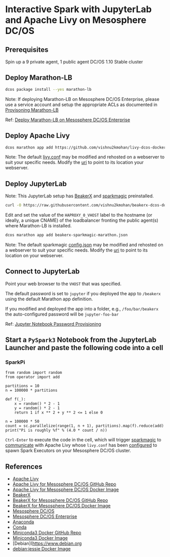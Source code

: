 # Interactive Spark with JupyterLab and Apache Livy on Mesosphere DC/OS

## Prerequisites

Spin up a 9 private agent, 1 public agent DC/OS 1.10 Stable cluster

## Deploy Marathon-LB

```bash
dcos package install --yes marathon-lb
```

Note: If deploying Marathon-LB on Mesosphere DC/OS Enterprise, please use a service account and setup the appropriate ACLs as documented in [Provisoning Marathon-LB](https://docs.mesosphere.com/latest/networking/marathon-lb/mlb-auth)

Ref: [Deploy Marathon-LB on Mesosphere DC/OS Enterprise](https://github.com/vishnu2kmohan/dcos-toolbox/blob/master/marathon-lb/from-scratch-strict.sh)

## Deploy Apache Livy

```bash
dcos marathon app add https://github.com/vishnu2kmohan/livy-dcos-docker/raw/master/livy-marathon.json
```

Note: The default [livy.conf](https://s3.amazonaws.com/vishnu-mohan/livy/livy-mesos-client.conf) may be modified and rehosted on a webserver to suit your specific needs. Modify the [uri](https://github.com/vishnu2kmohan/livy-dcos-docker/blob/master/livy-marathon.json#L21) to point to its location your webserver.

## Deploy JupyterLab

Note: This JupyterLab setup has [BeakerX](http://beakerx.com) and [sparkmagic](https://github.com/jupyter-incubator/sparkmagic) preinstalled.

```bash
curl -O https://raw.githubusercontent.com/vishnu2kmohan/beakerx-dcos-docker/master/beakerx-sparkmagic-marathon.json
```

Edit and set the value of the `HAPROXY_0_VHOST` label to the hostname (or ideally, a unique CNAME) of the loadbalancer fronting the public agent(s) where Marathon-LB is installed. 

```bash
dcos marathon app add beakerx-sparkmagic-marathon.json
```

Note: The default sparkmagic [config.json](https://s3.amazonaws.com/vishnu-mohan/sparkmagic/sparkmagic-dcos-config.json) may be modified and rehosted on a webserver to suit your specific needs. Modify the [uri](https://github.com/vishnu2kmohan/beakerx-dcos-docker/blob/master/beakerx-sparkmagic-marathon.json#L16) to point to its location on your webserver.

## Connect to JupyterLab

Point your web browser to the `VHOST` that was specified.

The default password is set to `jupyter` if you deployed the app to `/beakerx` using the default Marathon app definition.

If you modified and deployed the app into a folder, e.g., `/foo/bar/beakerx` the auto-configured password will be `jupyter-foo-bar`

Ref: [Jupyter Notebook Password Provisioning](https://github.com/vishnu2kmohan/beakerx-dcos-docker/blob/master/jupyter_notebook_config.py#L23-L27)

## Start a `PySpark3` Notebook from the JupyterLab Launcher and paste the following code into a cell

### SparkPi

```python3
from random import random 
from operator import add

partitions = 10
n = 100000 * partitions

def f(_):
    x = random() * 2 - 1
    y = random() * 2 - 1
    return 1 if x ** 2 + y ** 2 <= 1 else 0

n = 100000 * 50
count = sc.parallelize(range(1, n + 1), partitions).map(f).reduce(add)
print("Pi is roughly %f" % (4.0 * count / n))
```

`Ctrl-Enter` to execute the code in the cell, which will trigger [sparkmagic](https://github.com/vishnu2kmohan/beakerx-dcos-docker/blob/master/sparkmagic-dcos-config.json#L49-L63) to [communicate](https://github.com/vishnu2kmohan/beakerx-dcos-docker/blob/master/sparkmagic-dcos-config.json#L49-L63) with Apache Livy whose `livy.conf` has been [configured](https://github.com/vishnu2kmohan/livy-dcos-docker/blob/master/livy-mesos-client.conf#L35) to spawn Spark Executors on your Mesosphere DC/OS cluster.

## References

- [Apache Livy](https://livy.incubator.apache.org)
- [Apache Livy for Mesosphere DC/OS GitHub Repo](https://github.com/vishnu2kmohan/livy-dcos-docker)
- [Apache Livy for Mesosphere DC/OS Docker Image](https://hub.docker.com/r/vishnumohan/livy-dcos)
- [BeakerX](http://beakerx.com)
- [BeakerX for Mesosphere DC/OS GitHub Repo](https://github.com/vishnu2kmohan/beakerx-dcos-docker)
- [BeakerX for Mesosphere DC/OS Docker Image](https://hub.docker.com/r/vishnumohan/beakerx-sparkmagic-dcos)
- [Mesosphere DC/OS](https://dcos.io)
- [Mesosphere DC/OS Enterprise](https://mesosphere.com/product)
- [Anaconda](https://www.anaconda.com)
- [Conda](https://conda.io)
- [Miniconda3 Docker GitHub Repo](https://github.com/vishnu2kmohan/miniconda3-docker)
- [Miniconda3 Docker Image](https://hub.docker.com/r/vishnumohan/miniconda3)
- [Debian](https://www.debian.org
- [debian:jessie Docker Image](https://hub.docker.com/r/library/debian)
